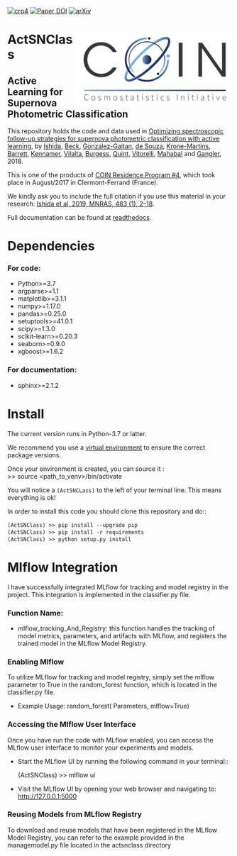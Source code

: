 [![crp4](https://img.shields.io/badge/CRP-%234-blue)](https://iaacoin.wixsite.com/crp2017)
[![Paper DOI](https://img.shields.io/badge/Paper%20DOI-10.1093%2Fmnras%2Fsty3015-green)](https://doi.org/10.1093/mnras/sty3015) 
[![arXiv](https://img.shields.io/badge/arxiv-astro--ph%2F1804.03765-red)](https://arxiv.org/abs/1804.03765) 


# <img align="right" src="docs/images/COIN_logo_very_small.png" width="350"> ActSNClass


## Active Learning for Supernova Photometric Classification 

This repository holds the code and data used in [Optimizing spectroscopic follow-up strategies for supernova photometric classification with active learning](https://arxiv.org/abs/1804.03765), by [Ishida](https://www.emilleishida.com), [Beck](https://github.com/beckrob), [Gonzalez-Gaitan](https://centra.tecnico.ulisboa.pt/team/?id=4337), [de Souza](https://www.rafaelsdesouza.com), [Krone-Martins](https://thegrid.ai/alberto-krone-martins/), [Barrett](http://jimbarrett.co.uk/), [Kennamer](https://github.com/NobleKennamer), [Vilalta](http://www2.cs.uh.edu/~vilalta/), [Burgess](https://grburgess.github.io/), [Quint](https://github.com/b1quint), [Vitorelli](https://github.com/andrevitorelli), [Mahabal](http://www.astro.caltech.edu/~aam/) and [Gangler](https://annuaire.in2p3.fr/agents/Y249R2FuZ2xlciBFbW1hbnVlbCxvdT1wZW9wbGUsZGM9aW4ycDMsZGM9ZnI=/show), 2018.

This is one of the products of [COIN Residence Program #4](http://iaacoin.wix.com/crp2017), which took place in August/2017 in Clermont-Ferrand (France). 

We kindly ask you to include the full citation if you use this material in your research: [Ishida et al, 2019, MNRAS, 483 (1), 2–18](https://cosmostatistics-initiative.org/wp-content/uploads/2019/06/COIN_ActSNClass.txt).

Full documentation can be found at [readthedocs](https://actsnclass.readthedocs.io/en/latest/index.html#).

# Dependencies

### For code:

 - Python>=3.7  
 - argparse>=1.1  
 - matplotlib>=3.1.1  
 - numpy>=1.17.0  
 - pandas>=0.25.0  
 - setuptools>=41.0.1  
 - scipy>=1.3.0
 - scikit-learn>=0.20.3
 - seaborn>=0.9.0
 - xgboost>=1.6.2
 
 
 ### For documentation:
 
  - sphinx>=2.1.2

# Install

The current version runs in Python-3.7 or latter.

We recommend you use a [virtual environment](https://packaging.python.org/en/latest/guides/installing-using-pip-and-virtual-environments/) to ensure the correct package versions.

Once your environment is created, you can source it :  
    >> source <path_to_venv>/bin/activate
    
You will notice a `(ActSNCLass)` to the left of your terminal line.
This means everything is ok!

In order to install this code you should clone this repository and do::  

    (ActSNClass) >> pip install --upgrade pip
    (ActSNClass) >> pip install -r requirements
    (ActSNClass) >> python setup.py install


# Mlflow Integration 

I have successfully integrated MLflow for tracking and model registry in the project. This integration is implemented in the classifier.py file.

### Function Name:
 
- mlflow_tracking_And_Registry: this function handles the tracking of model metrics, parameters, and artifacts with MLflow, and registers the trained model in the MLflow Model Registry.


### Enabling Mlflow

To utilize MLflow for tracking and model registry, simply set the mlflow parameter to True in the random_forest function, which is located in the classifier.py file.

- Example Usage: random_forest( Parameters, mlflow=True)


### Accessing the Mlflow User Interface 

Once you have run the code with MLflow enabled, you can access the MLflow user interface to monitor your experiments and models.

- Start the MLflow UI by running the following command in your terminal::

     (ActSNClass) >> mlflow ui 

- Visit the MLflow UI by opening your web browser and navigating to: http://127.0.0.1:5000 

### Reusing Models from MLflow Registry

To download and reuse models that have been registered in the MLflow Model Registry, you can refer to the example provided in the managemodel.py file located in the actsnclass directory
